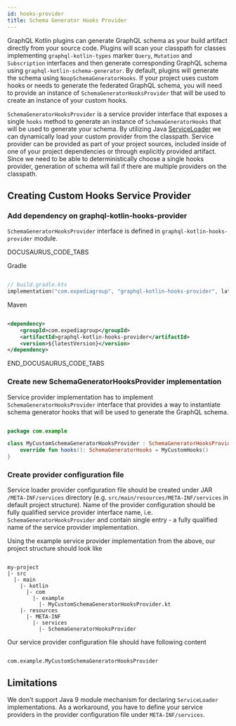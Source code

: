 ```yaml
---
id: hooks-provider
title: Schema Generator Hooks Provider
---
```

GraphQL Kotlin plugins can generate GraphQL schema as your build artifact directly from your source code. Plugins will scan
your classpath for classes implementing `graphql-kotlin-types` marker `Query`, `Mutation` and `Subscription` interfaces
and then generate corresponding GraphQL schema using `graphql-kotlin-schema-generator`. By default, plugins will generate
the schema using `NoopSchemaGeneratorHooks`. If your project uses custom hooks or needs to generate the federated GraphQL
schema, you will need to provide an instance of `SchemaGeneratorHooksProvider` that will be used to create an instance of
your custom hooks.

`SchemaGeneratorHooksProvider` is a service provider interface that exposes a single `hooks` method to generate an instance
of `SchemaGeneratorHooks` that will be used to generate your schema. By utilizing Java [ServiceLoader](https://docs.oracle.com/en/java/javase/11/docs/api/java.base/java/util/ServiceLoader.html)
we can dynamically load your custom provider from the classpath. Service provider can be provided as part of your project
sources, included inside of one of your project dependencies or through explicitly provided artifact. Since we need to be
able to deterministically choose a single hooks provider, generation of schema will fail if there are multiple providers
on the classpath.

## Creating Custom Hooks Service Provider

### Add dependency on graphql-kotlin-hooks-provider

`SchemaGeneratorHooksProvider` interface is defined in `graphql-kotlin-hooks-provider` module.

DOCUSAURUS_CODE_TABS

Gradle

```kotlin

// build.gradle.kts
implementation("com.expediagroup", "graphql-kotlin-hooks-provider", latestVersion)

```

Maven

```xml

<dependency>
    <groupId>com.expediagroup</groupId>
    <artifactId>graphql-kotlin-hooks-provider</artifactId>
    <version>${latestVersion}</version>
</dependency>

```

END_DOCUSAURUS_CODE_TABS

### Create new SchemaGeneratorHooksProvider implementation

Service provider implementation has to implement `SchemaGeneratorHooksProvider` interface that provides a way to instantiate
schema generator hooks that will be used to generate the GraphQL schema.

```kotlin

package com.example

class MyCustomSchemaGeneratorHooksProvider : SchemaGeneratorHooksProvider {
    override fun hooks(): SchemaGeneratorHooks = MyCustomHooks()
}

```

### Create provider configuration file

Service loader provider configuration file should be created under JAR `/META-INF/services` directory (e.g. `src/main/resources/META-INF/services`
in default project structure). Name of the provider configuration should be fully qualified service provider interface name, i.e.
`SchemaGeneratorHooksProvider` and contain single entry - a fully qualified
name of the service provider implementation.

Using the example service provider implementation from the above, our project structure should look like

```

my-project
|- src
  |- main
    |- kotlin
      |- com
        |- example
          |- MyCustomSchemaGeneratorHooksProvider.kt
    |- resources
      |- META-INF
        |- services
          |- SchemaGeneratorHooksProvider

```

Our service provider configuration file should have following content

```text

com.example.MyCustomSchemaGeneratorHooksProvider

```

## Limitations

We don't support Java 9 module mechanism for declaring `ServiceLoader` implementations. As a workaround, you have to define
your service providers in the provider configuration file under `META-INF/services`.
